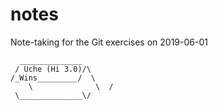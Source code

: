 # notes
Note-taking for the Git exercises on 2019-06-01

	  ______________
	 / Uche (Hi 3.0)/\
	/_Wins_________/  \
        \              \  /
  	 \______________\/
